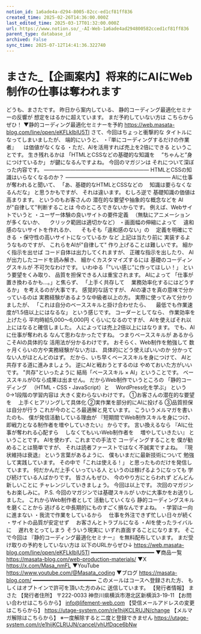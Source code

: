 ```yaml
---
notion_id: 1a6ade4a-d294-8005-82cc-ed1cf81ff836
created_time: 2025-02-26T14:36:00.000Z
last_edited_time: 2025-03-17T01:32:00.000Z
url: https://www.notion.so/_-AI-Web-1a6ade4ad294800582cced1cf81ff836
parent_type: database_id
archived: False
sync_time: 2025-07-12T14:41:36.322740
---
```


# まさた_【企画案内】将来的にAIにWeb制作の仕事は奪われます

どうも、まさたです。
昨日から案内している、
静的コーディング最適化セミナーの反響が
想定をはるかに超えています。
まだ予約していない方は
こちらからぜひ！
▼静的コーディング最適化セミナーを予約
https://web.masata-blog.com/line/open/eKFLkIblU5Tl
さて、今回はちょっと衝撃的な
タイトルになってしまいましたが、
端的にいうと、
・『単にコーディングするだけの作業者』
　は価値がなくなる
・ただ、AIを活用すれば売上を2倍にできる
ということです。
生き残れるかは
「HTMLとCSSなどの基礎的な知識を
　”ちゃんと”身につけているか」
が鍵になるんですよね。
今回のマガジンは
それについて深ぼった内容です。
————————————————————
HTMLとCSSの知識はいらなくなるのか？
————————————————————
AIに仕事が奪われると聞いて、
「あ、基礎的なHTMLとCSSなどの
　知識は要らなくなるんだな」
と思うかもですが、
それは違います。
むしろ逆で
基礎知識の価値は高まります。
というのもお客さんの
潜在的な要望や抽象的な概念などを
AIが"自律して"判断することは
今のところできないからです。
例えば、Webサイトでいうと
・ユーザー体験の良いサイトの要件定義
　（無駄にアニメーションが多くないか、
　クリック範囲は適切かなど）
・画面幅の伸縮によって
　違和感のないサイトを作れるか、
　そもそも「違和感のない」の
　定義を明確にできる
・保守性の高いサイトになっているか
など
上記は当たり前に
実装するようなものですが、
これらをAIが"自律して"
作り上げることは難しいです。
細かく指示を出せば
コード自体は出力してくれますが、
正確な指示を出したり、
AIが出力したコードを読み解き、
細かくカスタマイズするには
基礎のコーディングスキルが
不可欠なわけです。
いわゆる「"いい感じ"に作ってほしい！」
という要望をくみ取り、
品質を担保できる人は重宝されます。
AIによって
「仕事が置き換わるかも…。」と焦らず、
「上手く共存して
　業務効率化するにはどうするか」
を考えるのが大事です。
感覚的な話ですが、
AIの凄さを真の意味で分かっているのは
実務経験があるような中級者以上の方。
実際に使ってみて分かりましたが、
「これは自分のベーススキルと掛け合わせたら、
　最低でも作業速度が1.5倍以上にはなるな」
という感じです。
コーダーとしてなら、
作業効率を上げたら
平均時給5,000〜6,000円
くらいになるのですが、
AIを使えばそれ以上にはなると確信しました。
人によっては売上2倍以上にはなります。
でも、AIに仕事が奪われる
なんて思わなかったですね。
つまりベーススキルが
あるからこそAIの具体的な
活用法が分かるわけです。
おそらく、Web制作を勉強して
数ヶ月くらいの方や実務経験がない方は、
具体的にどう使えばいいのか
分かってない人がほとんどのはず。
だから、いち早くベーススキルを身につけて、
AIと共存する道に進みましょう。
逆にAIと戦おうとするのは
やめておいた方がいいです。
"共存"といったように
結局「ベーススキル × AI」ということです。
ベーススキルが0なら成果は出ません。
だからWeb制作でいうところの
「静的コーディング
　（HTML・CSS・JavaScript）と
　WordPress化を学ぶ」
という0→1段階の学習内容は
大きく変わらないわけです。
①お客さんの潜在的な要望を
　上手くヒアリングして具体化
②実作業を部分的にAIに投げる
③品質担保は自分が行う
これが今のところ最適解と見ています。
こういうメルマガを書いたのも、
僕が発信活動している理由が
『短期間でWeb制作スキルを身につけ、
即戦力となる制作者を増やしていきたい』
からです。
言い換えるなら
『AIに仕事が奪われる心配すら
　しなくてもいいWeb制作者を
　増やしていきたい』
ということです。
AIを使わず、これまでの手法で
コーディングすることを
僕が勧めることは簡単ですが、
それは読者ファーストではなく不誠実ですよね。
『現状維持は衰退』
という言葉があるように、
僕もいまだに最新技術について
勉強して実践しています。
その中で「これは使える！」
と思ったものだけを発信しています。
何だかんだ上手くいっている人
というのは稼げるようになっても
学び続けている人ばかりです。
皆さんもぜひ、
今のやり方にとらわれず
どんどん新しいことに
チャレンジしていきましょう。
今回は以上です。
次回のマガジンもお楽しみに。
P.S.
今回のマガジンでは基礎スキルが
いかに大事かをお送りしました。
これからWeb制作者として
活動していくなら
静的コーディングスキルを磨くことから
逃げると中長期的にものすごく損なんですよね。
・学習は一向に進まない
・我流で作業をしているから
　仕事を外注できず忙しい日々が続く
・サイトの品質が安定せず
　お客さんとトラブルになる
・AIを使ったライバルに
　遅れをとってしまう
そういう現実に
いずれ直面することになります。
そこで今回は
『静的コーディング最適化セミナー』
を無料配布しています。
まだ受け取りの予約をしていない方は
以下のURLからぜひ↓
https://web.masata-blog.com/line/open/eKFLkIblU5Tl
━━━━━━━━━━━━━━━━━━━━
▼商品一覧
https://masata-blog.com/web-production-materials/
▼X
https://x.com/Masa_nmFL
▼YouTube
https://www.youtube.com/@Masata_coding
▼ブログ
https://masata-blog.com/
━━━━━━━━━━━━━━━━━━━━
このメールはコースへ登録された方、
もしくはオプトインで許可を頂いた方のみに
送信しています。
【発行者情報】
まさた
【発行者住所】
〒222-0033
神奈川県横浜市港北区新横浜3-19-11
【お問い合わせはこちらから】
info@lifement-web.com
【受信メールアドレスの変更はこちらから】
https://utage-system.com/r/e1hijKCLRUJN/change
【メルマガ解除はこちらから】
※一度解除すると二度と登録できません
https://utage-system.com/r/e1hijKCLRUJN/cancel/vhUfDqce6bNw